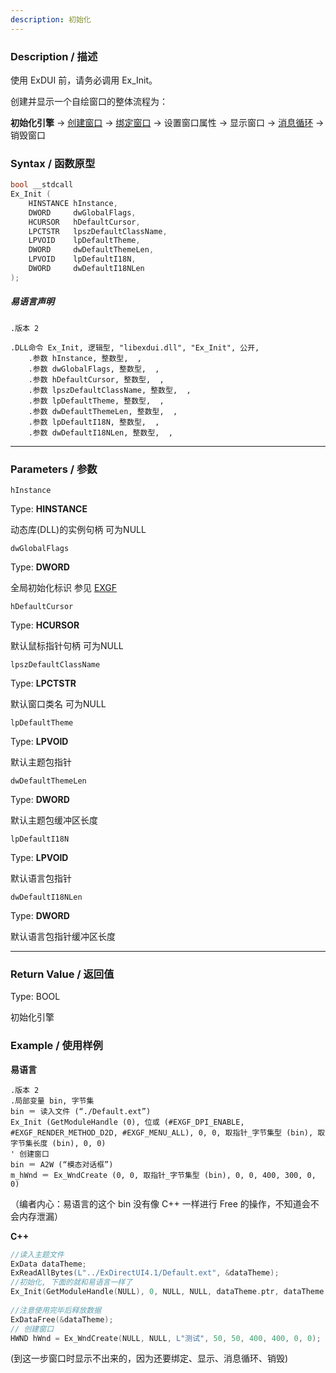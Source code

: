 ```yaml
---
description: 初始化
---
```


### Description / 描述

使用 ExDUI 前，请务必调用 Ex_Init。

创建并显示一个自绘窗口的整体流程为：

**初始化引擎** -> [创建窗口](../window/Ex_WndCreate.md) -> [绑定窗口](./Ex_DUIBindWindow.md) -> 设置窗口属性 -> 显示窗口 -> [消息循环](../window/Ex_WndMsgLoop.md) -> 销毁窗口


### Syntax / 函数原型

```C++
bool __stdcall 
Ex_Init (
    HINSTANCE hInstance,
    DWORD     dwGlobalFlags,
    HCURSOR   hDefaultCursor,
    LPCTSTR   lpszDefaultClassName,
    LPVOID    lpDefaultTheme,
    DWORD     dwDefaultThemeLen,
    LPVOID    lpDefaultI18N,
    DWORD     dwDefaultI18NLen
);
```

##### 易语言声明

```Elang
.版本 2

.DLL命令 Ex_Init, 逻辑型, "libexdui.dll", "Ex_Init", 公开,
    .参数 hInstance, 整数型,  ,
    .参数 dwGlobalFlags, 整数型,  ,
    .参数 hDefaultCursor, 整数型,  ,
    .参数 lpszDefaultClassName, 整数型,  ,
    .参数 lpDefaultTheme, 整数型,  ,
    .参数 dwDefaultThemeLen, 整数型,  ,
    .参数 lpDefaultI18N, 整数型,  ,
    .参数 dwDefaultI18NLen, 整数型,  ,
```

---

### Parameters / 参数

`hInstance`

Type: **HINSTANCE**

动态库(DLL)的实例句柄 可为NULL

`dwGlobalFlags`

Type: **DWORD**

全局初始化标识 参见 [EXGF](../../const/EXGF.md)

`hDefaultCursor`

Type: **HCURSOR**

默认鼠标指针句柄 可为NULL

`lpszDefaultClassName`

Type: **LPCTSTR**

默认窗口类名 可为NULL

`lpDefaultTheme`

Type: **LPVOID**

默认主题包指针

`dwDefaultThemeLen`

Type: **DWORD**

默认主题包缓冲区长度

`lpDefaultI18N`

Type: **LPVOID**

默认语言包指针 

`dwDefaultI18NLen`

Type: **DWORD**

默认语言包指针缓冲区长度

---

### Return Value / 返回值

Type: BOOL

初始化引擎

### Example / 使用样例

**易语言**

```Elang
.版本 2
.局部变量 bin, 字节集
bin ＝ 读入文件 (“./Default.ext”)
Ex_Init (GetModuleHandle (0), 位或 (#EXGF_DPI_ENABLE, #EXGF_RENDER_METHOD_D2D, #EXGF_MENU_ALL), 0, 0, 取指针_字节集型 (bin), 取字节集长度 (bin), 0, 0)
' 创建窗口
bin ＝ A2W (“模态对话框”)
m_hWnd ＝ Ex_WndCreate (0, 0, 取指针_字节集型 (bin), 0, 0, 400, 300, 0, 0)
```

（编者内心：易语言的这个 bin 没有像 C++ 一样进行 Free 的操作，不知道会不会内存泄漏）


**C++**
```C++
//读入主题文件
ExData dataTheme;
ExReadAllBytes(L"../ExDirectUI4.1/Default.ext", &dataTheme);
//初始化, 下面的就和易语言一样了
Ex_Init(GetModuleHandle(NULL), 0, NULL, NULL, dataTheme.ptr, dataTheme.len, NULL, 0);
		
//注意使用完毕后释放数据
ExDataFree(&dataTheme);
// 创建窗口
HWND hWnd = Ex_WndCreate(NULL, NULL, L"测试", 50, 50, 400, 400, 0, 0);
```

(到这一步窗口时显示不出来的，因为还要绑定、显示、消息循环、销毁)
